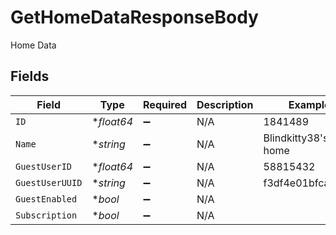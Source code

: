 # GetHomeDataResponseBody

Home Data


## Fields

| Field               | Type                | Required            | Description         | Example             |
| ------------------- | ------------------- | ------------------- | ------------------- | ------------------- |
| `ID`                | **float64*          | :heavy_minus_sign:  | N/A                 | 1841489             |
| `Name`              | **string*           | :heavy_minus_sign:  | N/A                 | Blindkitty38's home |
| `GuestUserID`       | **float64*          | :heavy_minus_sign:  | N/A                 | 58815432            |
| `GuestUserUUID`     | **string*           | :heavy_minus_sign:  | N/A                 | f3df4e01bfca0787    |
| `GuestEnabled`      | **bool*             | :heavy_minus_sign:  | N/A                 |                     |
| `Subscription`      | **bool*             | :heavy_minus_sign:  | N/A                 |                     |